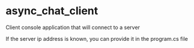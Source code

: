 # async_chat_client
Client console application that will connect to a server

If the server ip address is known, you can provide it in the program.cs file
